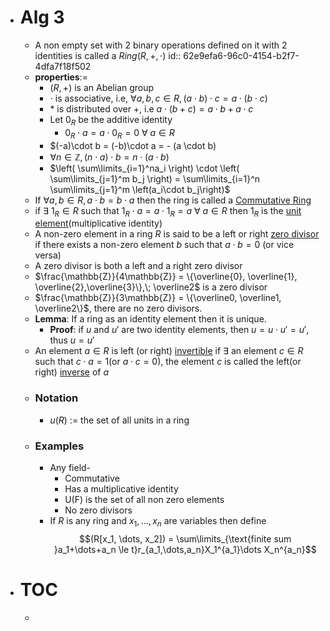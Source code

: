 - # Alg 3
	- A non empty set with $2$ binary operations defined on it with $2$ identities is called a $Ring(R, +, \cdot)$
	  id:: 62e9efa6-96c0-4154-b2f7-4dfa7f18f502
	- __properties__:=
		- $(R, +)$ is an Abelian group
		- $\cdot$ is associative, i.e, $\forall a, b, c \in R, (a\cdot b)\cdot c = a\cdot (b\cdot c)$
		- $*$ is distributed over $+$, i.e $a\cdot(b+c) = a\cdot b + a\cdot c$
		- Let $0_R$ be the additive identity
			- $0_R \cdot a = a \cdot 0_R = 0\ \forall\ a \in R$
		- $(-a)\cdot b = (-b)\cdot a = - (a \cdot b)
		- $\forall n\in \mathbb{Z}, (n\cdot a)\cdot b = n\cdot(a\cdot b)$
		- $\left( \sum\limits_{i=1}^na_i \right) \cdot \left( \sum\limits_{j=1}^m b_j \right) = \sum\limits_{i=1}^n \sum\limits_{j=1}^m \left(a_i\cdot b_j\right)$
	- If $\forall a,b \in R, a\cdot b = b\cdot a$ then the ring is called a <u>Commutative Ring</u>
	- if $\exists\ 1_R \in R$ such that $1_R \cdot a = a \cdot 1_R = a\ \forall\ a\in R$ then $1_R$ is the <u>unit element</u>(multiplicative identity)
	- A non-zero element in a ring $R$ is said to be a left or right <u>zero divisor</u> if there exists a non-zero element $b$ such that $a\cdot b = 0$ (or vice versa)
	- A zero divisor is both a left and a right zero divisor
	- $\frac{\mathbb{Z}}{4\mathbb{Z}} = \{\overline{0}, \overline{1}, \overline{2},\overline{3}\},\; \overline2$ is a zero divisor
	- $\frac{\mathbb{Z}}{3\mathbb{Z}} = \{\overline0, \overline1, \overline2\}$, there are no zero divisors.
	- __Lemma__: If a ring as an identity element then it is unique.
		- __Proof__: if $u$ and $u'$ are two identity elements, then $u = u\cdot u' = u'$, thus $u=u'$
	- An element $a\in R$ is left (or right) <u>invertible</u> if $\exists$ an element $c\in R$ such that $c\cdot a=1$(or $a\cdot c =0$), the element $c$ is called the left(or right) <u>inverse</u> of $a$
	- ### Notation
		- $u(R)$ := the set of all units in a ring
	- ### Examples
		- Any field-
			- Commutative
			- Has a multiplicative identity
			- U(F) is the set of all non zero elements
			- No zero divisors
		- If $R$ is any ring and $x_1,\dots,x_n$ are variables then define
		  $$(R[x_1, \dots, x_2]) = \sum\limits_{\text{finite sum }a_1+\dots+a_n \le t}r_{a_1,\dots,a_n}X_1^{a_1}\dots X_n^{a_n}$$
- # TOC
	-